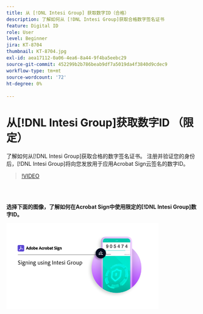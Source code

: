 ```yaml
---
title: 从 [!DNL Intesi Group] 获取数字ID（合格）
description: 了解如何从 [!DNL Intesi Group]获取合格数字签名证书
feature: Digital ID
role: User
level: Beginner
jira: KT-8704
thumbnail: KT-8704.jpg
exl-id: aea17112-0a06-4ea6-8a44-9f4ba5eebc29
source-git-commit: 452299b2b786beab9df7a5019da4f3840d9cdec9
workflow-type: tm+mt
source-wordcount: '72'
ht-degree: 0%

---
```


# 从[!DNL Intesi Group]获取数字ID （限定）

了解如何从[!DNL Intesi Group]获取合格的数字签名证书。 注册并验证您的身份后，[!DNL Intesi Group]将向您发放用于应用Acrobat Sign云签名的数字ID。

>[!VIDEO](https://video.tv.adobe.com/v/337064?quality=12&learn=on&hidetitle=true)

<br> 

**选择下面的图像，了解如何在Acrobat Sign中使用限定的[!DNL Intesi Group]数字ID。**

[![图像](assets/IntesiSign_400.png)](intesi-sign.md)
